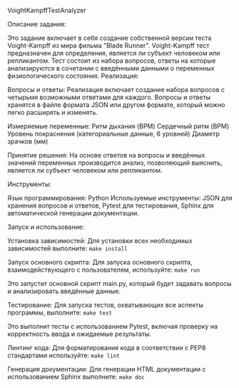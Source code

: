 VoightKampffTestAnalyzer

Описание задания:

Это задание включает в себя создание собственной версии теста Voight-Kampff из мира фильма "Blade Runner". Voight-Kampff тест предназначен для определения, является ли субъект человеком или репликантом. Тест состоит из набора вопросов, ответы на которые анализируются в сочетании с введёнными данными о переменных физиологического состояния.
Реализация:

Вопросы и ответы: Реализация включает создание набора вопросов с четырьмя возможными ответами для каждого. Вопросы и ответы хранятся в файле формата JSON или другом формате, который можно легко расширять и изменять.

Измеряемые переменные:
    Ритм дыхания (BPM)
    Сердечный ритм (BPM)
    Уровень покраснения (категориальные данные, 6 уровней)
    Диаметр зрачков (мм)

Принятие решения: На основе ответов на вопросы и введённых значений переменных производится анализ, позволяющий выяснить, является ли субъект человеком или репликантом.

Инструменты:

Язык программирования: Python
Используемые инструменты: JSON для хранения вопросов и ответов, Pytest для тестирования, Sphinx для автоматической генерации документации.

Запуск и использование:

Установка зависимостей:
Для установки всех необходимых зависимостей выполните:
        `make install`

Запуск основного скрипта:
Для запуска основного скрипта, взаимодействующего с пользователем, используйте:
    `make run`

Это запустит основной скрипт main.py, который будет задавать вопросы и анализировать введённые данные.

Тестирование:
Для запуска тестов, охватывающих все аспекты программы, выполните:
    `make test`

Это выполнит тесты с использованием Pytest, включая проверку на корректность ввода и ожидаемые результаты.

Линтинг кода:
Для форматирования кода в соответствии с PEP8 стандартами используйте:
    `make lint`

Генерация документации:
Для генерации HTML документации с использованием Sphinx выполните:
    `make doc`

